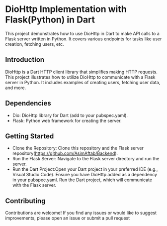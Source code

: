 # **DioHttp Implementation with Flask(Python) in Dart**

This project demonstrates how to use DioHttp in Dart to make API calls to a Flask server written in Python. It covers various endpoints for tasks like user creation, fetching users, etc.

## **Introduction**
DioHttp is a Dart HTTP client library that simplifies making HTTP requests. This project illustrates how to utilize DioHttp to communicate with a Flask server in Python. It includes examples of creating users, fetching user data, and more.
  
## **Dependencies**
* Dio: DioHttp library for Dart (add to your pubspec.yaml).
* Flask: Python web framework for creating the server.
## **Getting Started**
* Clone the Repository: Clone this repository and the Flask server repository(https://github.com/AsimAftab/Backend).
* Run the Flask Server: Navigate to the Flask server directory and run the server.
* Run the Dart Project:Open your Dart project in your preferred IDE (e.g., Visual Studio Code). Ensure you have DioHttp added as a dependency in your pubspec.yaml. Run the Dart project, which will communicate with the Flask server.


## **Contributing**
Contributions are welcome! If you find any issues or would like to suggest improvements, please open an issue or submit a pull request



